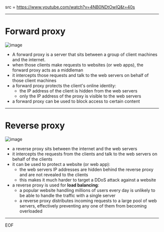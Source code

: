 src = https://www.youtube.com/watch?v=4NB0NDtOwIQ&t=40s

---

# Forward proxy

![image](https://github.com/user-attachments/assets/9a3dc1e3-522f-4bf6-b363-359979639379)

- A forward proxy is a server that sits between a group of client machines and the internet.
- when those clients make requests to websites (or web apps), the forward proxy acts as a middleman
- it intercepts those requests and talk to the web servers on behalf of those client machines
- a forward proxy protects the client's online identity:
  - the IP address of the client is hidden from the web servers
  - only the IP address of the proxy is visible to the web servers
- a forward proxy can be used to block access to certain content

---

# Reverse proxy

![image](https://github.com/user-attachments/assets/4062c129-ee5c-451e-b27d-10322b559901)

- a reverse proxy sits between the internet and the web servers
- it intercepts the requests from the clients and talk to the web servers on behalf of the clients
- it can be used to protect a website (or web app):
  - the web servers IP addresses are hidden behind the reverse proxy and are not revealed to the clients
  - this makes it much harder to target a DDoS attack against a website
- a reverse proxy is used for **load balancing**:
  - a popular website handling millions of users every day is unlikely to be able to handle the traffic with a single server
  - a reverse proxy distributes incoming requests to a large pool of web servers, effectively preventing any one of them from becoming overloaded

---
EOF
